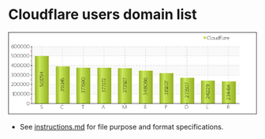 # Cloudflare users domain list


![](../../image/statg_now_cf.jpg)


- See [instructions.md](../../instructions.md) for file purpose and format specifications.
